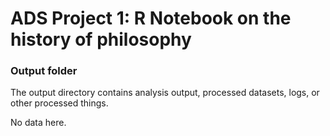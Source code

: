 # ADS Project 1:  R Notebook on the history of philosophy

### Output folder

The output directory contains analysis output, processed datasets, logs, or other processed things.

No data here.